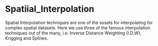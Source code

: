 # Spatiial_Interpolation
Spatial Interpolation techniques are one of the assets for interpolating for complex spatial datasets. Here we use three of the famous interpolation techniques out of the many, i.e. Inverse Distance Weighting (I.D.W), Krigging and Splines.
